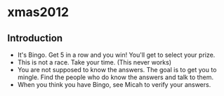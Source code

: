 # xmas2012

## Introduction

* It's Bingo.  Get 5 in a row and you win!  You'll get to select your prize.
* This is not a race.  Take your time.  (This never works)
* You are not supposed to know the answers.  The goal is to get you to mingle.  Find the people who do know the answers and talk to them.
* When you think you have Bingo, see Micah to verify your answers.

